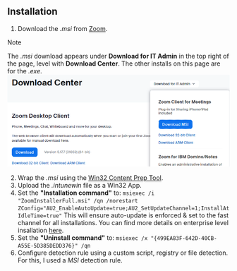 ## Installation

1. Download the _.msi_ from [Zoom](https://zoom.us/download#client_4meeting).
> [!NOTE]  
> The _.msi_ download appears under **Download for IT Admin** in the top right of the page, level with **Download Center**. The other installs on this page are for the _.exe_.
![The Zoom download center "Download for IT Admin" menu.](/.assets/download-center.png)
2. Wrap the _.msi_ using the [Win32 Content Prep Tool](https://github.com/microsoft/Microsoft-Win32-Content-Prep-Tool).
3. Upload the _.intunewin_ file as a Win32 App.
4. Set the **"Installation command"** to:
 ```msiexec /i "ZoomInstallerFull.msi" /qn /norestart ZConfig="AU2_EnableAutoUpdate=true;AU2_SetUpdateChannel=1;InstallAtIdleTime=true"```
 This will ensure auto-update is enforced & set to the fast channel for all installations. You can find more details on enterprise level insallation [here](https://support.zoom.com/hc/en/article?id=zm_kb&sysparm_article=KB0058493).
 5. Set the **"Uninstall command"** to:
 ```msiexec /x "{499EA83F-642D-40CB-A55E-5D385DEDD376}" /qn```
 6. Configure detection rule using a custom script, registry or file detection. For this, I used a _MSI_ detection rule. 